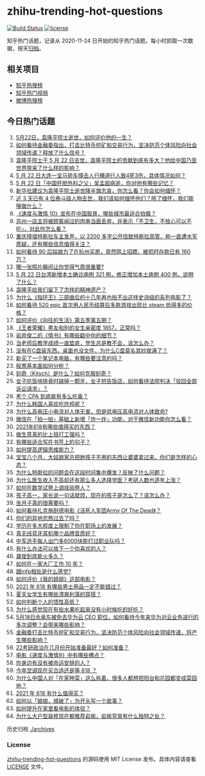 # zhihu-trending-hot-questions

[![Build Status](https://github.com/justjavac/zhihu-trending-hot-questions/workflows/ci/badge.svg?branch=master)](https://github.com/justjavac/zhihu-trending-hot-questions/actions)
[![license](https://img.shields.io/github/license/justjavac/zhihu-trending-hot-questions)](https://github.com/justjavac/zhihu-trending-hot-questions/blob/master/LICENSE)

知乎热门话题，记录从 2020-11-24 日开始的知乎热门话题。每小时抓取一次数据，按天[归档](./archives)。

## 相关项目

- [知乎热搜榜](https://github.com/justjavac/zhihu-trending-top-search)
- [知乎热门视频](https://github.com/justjavac/zhihu-trending-hot-video)
- [微博热搜榜](https://github.com/justjavac/weibo-trending-hot-search)

## 今日热门话题

<!-- BEGIN -->
<!-- 最后更新时间 Sun May 23 2021 08:18:23 GMT+0800 (China Standard Time) -->

1. [5月22日，袁隆平院士逝世，如何评价他的一生？](https://www.zhihu.com/question/460808291)
2. [如何看待金融委指出，打击比特币挖矿和交易行为，坚决防范个体风险向社会领域传递？释放了什么信号？](https://www.zhihu.com/question/460721703)
3. [袁隆平院士于 5 月 22
   日去世，袁隆平院士的贡献到底有多大？他给中国乃至世界带来了什么样的影响？](https://www.zhihu.com/question/460812976)
4. [5 月 22
   日大连一宝马轿车撞击人行横道行人致4死3伤，具体情况如何？](https://www.zhihu.com/question/460803059)
5. [5 月 22 日「中国肝胆外科之父」吴孟超病逝，你对他有哪些记忆？](https://www.zhihu.com/question/460817685)
6. [新华社建议为袁隆平院士逝世降半旗志哀，你怎么看？你会如何缅怀？](https://www.zhihu.com/question/460853429)
7. [近 3 天已有 4
   位泰斗级人物去世，我们该如何缅怀他们？除了缅怀，我们能够做什么？](https://www.zhihu.com/question/460833743)
8. [《速度与激情 10》宣布在中国取景，哪些城市最适合拍摄？](https://www.zhihu.com/question/459923679)
9. [苏州一店主将被顾客闻过的肉串当面丢弃，并表示「不卫生，不放心可以不吃」，对此你怎么看？](https://www.zhihu.com/question/460604746)
10. [重庆撞墙特斯拉车主发声，以 2200
    多字公开信致特斯拉高管，称一直遭水军质疑，还有哪些信息值得关注？](https://www.zhihu.com/question/460684619)
11. [如何看待 90 后姑娘为了在杭州买房，竟然网上招嫖，被抓时存款已有 160
    万？](https://www.zhihu.com/question/460671555)
12. [哪一张照片瞬间让你觉得气质很重要?](https://www.zhihu.com/question/297341335)
13. [5 月 22 日台湾新增本土确诊病例 321 例，修正增加本土病例 400
    例，说明了什么？](https://www.zhihu.com/question/460819141)
14. [袁隆平给我们留下了怎样的精神遗产？](https://www.zhihu.com/question/460831392)
15. [为什么《指环王》三部曲后的十几年再也拍不出这样史诗级的系列电影了？](https://www.zhihu.com/question/381939834)
16. [如何看待 520 epic 首次用人民币结算后多款游戏出现比 steam
    低得多的价格？](https://www.zhihu.com/question/460584796)
17. [如何评价《向往的生活》第五季第五期？](https://www.zhihu.com/question/460535700)
18. [《王者荣耀》男友和别的女生亲密度 1857，正常吗？](https://www.zhihu.com/question/460112550)
19. [岩井俊二的《情书》有哪些戳中你的细节？](https://www.zhihu.com/question/364130565)
20. [当老师后教学成绩一直垫底，学生总是教不会，该怎么办？](https://www.zhihu.com/question/454011860)
21. [没有在C盘装东西，桌面也没文件，为什么C盘莫名其妙就满了？](https://www.zhihu.com/question/456677257)
22. [新买了一个笔记本电脑，有哪些要注意的吗？](https://www.zhihu.com/question/448396633)
23. [股票基本面如何分析？](https://www.zhihu.com/question/23192771)
24. [刻奇（Kitsch）是什么？如何克服刻奇？](https://www.zhihu.com/question/27039705)
25. [女子吃饭啃排骨时磕掉一颗牙，女子怒告饭店，如何看待法院判决「驳回全部诉讼请求」？](https://www.zhihu.com/question/460584839)
26. [考个 CPA 到底能有多么吃香？](https://www.zhihu.com/question/335343858)
27. [为什么韩国人喜欢吃炸鸡呢？](https://www.zhihu.com/question/22146758)
28. [为什么高电压小电流对人体无害，但是低电压高电流对人体致命?](https://www.zhihu.com/question/388159656)
29. [微信在「拍一拍」基础上新增「炸一炸」功能，对于微信新功能你怎么看？](https://www.zhihu.com/question/460330878)
30. [2021年618有哪些值得买的东西？](https://www.zhihu.com/question/456666788)
31. [做生意真的比上班打工强吗？](https://www.zhihu.com/question/327874416)
32. [有哪些适合写在书签上的句子？](https://www.zhihu.com/question/354166347)
33. [如何提高逻辑思维能力？](https://www.zhihu.com/question/19599216)
34. [宝宝八个月，大姑姐家总把她孩子不用的东西让婆婆拿过来，你们是怎样的心态？](https://www.zhihu.com/question/460493652)
35. [为什么特斯拉的问题会在这段时间集中爆发？反映了什么问题？](https://www.zhihu.com/question/460594922)
36. [为什么医生收入不高却还有那么多人选择学医？考研人数也逐年上涨？](https://www.zhihu.com/question/459240182)
37. [如何在数学试卷上调戏阅卷人？](https://www.zhihu.com/question/37124942)
38. [孩子高一，家长说一句话就烦，现在的孩子是怎么了？该怎么办？](https://www.zhihu.com/question/446145871)
39. [坐月子真的很需要吗？](https://www.zhihu.com/question/430742837)
40. [如何看待扎克施耐德电影《活死人军团Army Of The
    Dead》？](https://www.zhihu.com/question/460696355)
41. [你们的异地恋熬过去了吗？](https://www.zhihu.com/question/460329836)
42. [学历在多大程度上限制了你在职场上的发展？](https://www.zhihu.com/question/460617091)
43. [真无线蓝牙耳机哪个品牌音质好？](https://www.zhihu.com/question/448219382)
44. [中军选手每人出门多6000块能打过职业队吗？](https://www.zhihu.com/question/459668976)
45. [有什么办法可以放下一个你喜欢的人？](https://www.zhihu.com/question/423049471)
46. [龚俊到底能火多久？](https://www.zhihu.com/question/456965858)
47. [如何在一家大厂工作 10 年？](https://www.zhihu.com/question/460106786)
48. [跟infp相处是什么感觉?](https://www.zhihu.com/question/333771420)
49. [如何评价《我的姐姐》这部电影？](https://www.zhihu.com/question/453290146)
50. [2021 年 618 有哪些男士用品一定不能错过？](https://www.zhihu.com/question/457158249)
51. [夏天女学生有哪些清爽利落的穿搭？](https://www.zhihu.com/question/395417374)
52. [如何判断个人的悟性高低？](https://www.zhihu.com/question/24123447)
53. [为什么感觉现在有些水果吃起来没有小时候吃的好吃？](https://www.zhihu.com/question/393480064)
54. [5月18日余承东被免去华为云 CEO
    职位，如何看待今年来华为对云业务进行的多次调整？会带来哪些影响？](https://www.zhihu.com/question/460199755)
55. [金融委打击比特币挖矿和交易行为，坚决防范个体风险向社会领域传递，将产生哪些影响？](https://www.zhihu.com/question/460718389)
56. [22考研政治在几月份开始准备最好？如何准备？](https://www.zhihu.com/question/460644315)
57. [电影《速度与激情9》中有哪些槽点？](https://www.zhihu.com/question/460424382)
58. [你身边有没有被命运安排的人？](https://www.zhihu.com/question/288026861)
59. [今年空调现在买合适还是等 618 ？](https://www.zhihu.com/question/457239251)
60. [为什么中国人对「在家种菜」这么执着，很多人都想把阳台和花园都变成菜园地？](https://www.zhihu.com/question/460289845)
61. [2021 年 618 有什么值得买？](https://www.zhihu.com/question/456666024)
62. [如何以「娘娘，城破了」为开头写一个故事？](https://www.zhihu.com/question/455531791)
63. [如何提升在家里看电影的体验？](https://www.zhihu.com/question/22997019)
64. [为什么大户型装修现在都推荐岩板，岩板究竟有什么独特之处？](https://www.zhihu.com/question/453836267)

<!-- END -->

历史归档 [./archives](./archives)

### License

[zhihu-trending-hot-questions](https://github.com/justjavac/zhihu-trending-hot-questions)
的源码使用 MIT License 发布。具体内容请查看 [LICENSE](./LICENSE) 文件。
